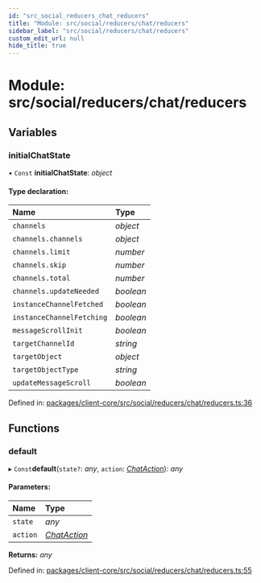 ```yaml
---
id: "src_social_reducers_chat_reducers"
title: "Module: src/social/reducers/chat/reducers"
sidebar_label: "src/social/reducers/chat/reducers"
custom_edit_url: null
hide_title: true
---
```


# Module: src/social/reducers/chat/reducers

## Variables

### initialChatState

• `Const` **initialChatState**: *object*

#### Type declaration:

Name | Type |
:------ | :------ |
`channels` | *object* |
`channels.channels` | *object* |
`channels.limit` | *number* |
`channels.skip` | *number* |
`channels.total` | *number* |
`channels.updateNeeded` | *boolean* |
`instanceChannelFetched` | *boolean* |
`instanceChannelFetching` | *boolean* |
`messageScrollInit` | *boolean* |
`targetChannelId` | *string* |
`targetObject` | *object* |
`targetObjectType` | *string* |
`updateMessageScroll` | *boolean* |

Defined in: [packages/client-core/src/social/reducers/chat/reducers.ts:36](https://github.com/xr3ngine/xr3ngine/blob/a16a45d7e/packages/client-core/src/social/reducers/chat/reducers.ts#L36)

## Functions

### default

▸ `Const`**default**(`state?`: *any*, `action`: [*ChatAction*](src_social_reducers_chat_actions.md#chataction)): *any*

#### Parameters:

Name | Type |
:------ | :------ |
`state` | *any* |
`action` | [*ChatAction*](src_social_reducers_chat_actions.md#chataction) |

**Returns:** *any*

Defined in: [packages/client-core/src/social/reducers/chat/reducers.ts:55](https://github.com/xr3ngine/xr3ngine/blob/a16a45d7e/packages/client-core/src/social/reducers/chat/reducers.ts#L55)
